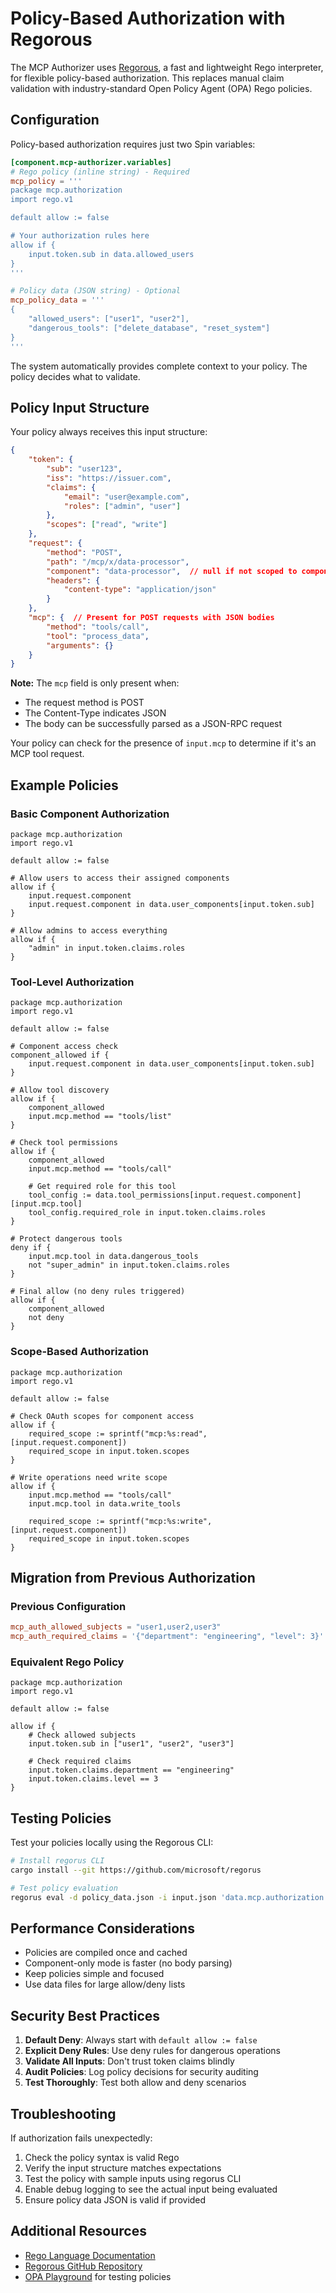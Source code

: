 # Policy-Based Authorization with Regorous

The MCP Authorizer uses [Regorous](https://github.com/microsoft/regorus), a fast and lightweight Rego interpreter, for flexible policy-based authorization. This replaces manual claim validation with industry-standard Open Policy Agent (OPA) Rego policies.

## Configuration

Policy-based authorization requires just two Spin variables:

```toml
[component.mcp-authorizer.variables]
# Rego policy (inline string) - Required
mcp_policy = '''
package mcp.authorization
import rego.v1

default allow := false

# Your authorization rules here
allow if {
    input.token.sub in data.allowed_users
}
'''

# Policy data (JSON string) - Optional
mcp_policy_data = '''
{
    "allowed_users": ["user1", "user2"],
    "dangerous_tools": ["delete_database", "reset_system"]
}
'''
```

The system automatically provides complete context to your policy. The policy decides what to validate.

## Policy Input Structure

Your policy always receives this input structure:

```json
{
    "token": {
        "sub": "user123",
        "iss": "https://issuer.com",
        "claims": {
            "email": "user@example.com",
            "roles": ["admin", "user"]
        },
        "scopes": ["read", "write"]
    },
    "request": {
        "method": "POST",
        "path": "/mcp/x/data-processor",
        "component": "data-processor",  // null if not scoped to component
        "headers": {
            "content-type": "application/json"
        }
    },
    "mcp": {  // Present for POST requests with JSON bodies
        "method": "tools/call",
        "tool": "process_data",
        "arguments": {}
    }
}
```

**Note:** The `mcp` field is only present when:
- The request method is POST
- The Content-Type indicates JSON
- The body can be successfully parsed as a JSON-RPC request

Your policy can check for the presence of `input.mcp` to determine if it's an MCP tool request.

## Example Policies

### Basic Component Authorization

```rego
package mcp.authorization
import rego.v1

default allow := false

# Allow users to access their assigned components
allow if {
    input.request.component
    input.request.component in data.user_components[input.token.sub]
}

# Allow admins to access everything
allow if {
    "admin" in input.token.claims.roles
}
```

### Tool-Level Authorization

```rego
package mcp.authorization
import rego.v1

default allow := false

# Component access check
component_allowed if {
    input.request.component in data.user_components[input.token.sub]
}

# Allow tool discovery
allow if {
    component_allowed
    input.mcp.method == "tools/list"
}

# Check tool permissions
allow if {
    component_allowed
    input.mcp.method == "tools/call"
    
    # Get required role for this tool
    tool_config := data.tool_permissions[input.request.component][input.mcp.tool]
    tool_config.required_role in input.token.claims.roles
}

# Protect dangerous tools
deny if {
    input.mcp.tool in data.dangerous_tools
    not "super_admin" in input.token.claims.roles
}

# Final allow (no deny rules triggered)
allow if {
    component_allowed
    not deny
}
```

### Scope-Based Authorization

```rego
package mcp.authorization
import rego.v1

default allow := false

# Check OAuth scopes for component access
allow if {
    required_scope := sprintf("mcp:%s:read", [input.request.component])
    required_scope in input.token.scopes
}

# Write operations need write scope
allow if {
    input.mcp.method == "tools/call"
    input.mcp.tool in data.write_tools
    
    required_scope := sprintf("mcp:%s:write", [input.request.component])
    required_scope in input.token.scopes
}
```

## Migration from Previous Authorization

### Previous Configuration
```toml
mcp_auth_allowed_subjects = "user1,user2,user3"
mcp_auth_required_claims = '{"department": "engineering", "level": 3}'
```

### Equivalent Rego Policy
```rego
package mcp.authorization
import rego.v1

default allow := false

allow if {
    # Check allowed subjects
    input.token.sub in ["user1", "user2", "user3"]
    
    # Check required claims
    input.token.claims.department == "engineering"
    input.token.claims.level == 3
}
```

## Testing Policies

Test your policies locally using the Regorous CLI:

```bash
# Install regorus CLI
cargo install --git https://github.com/microsoft/regorus

# Test policy evaluation
regorus eval -d policy_data.json -i input.json 'data.mcp.authorization.allow' policy.rego
```

## Performance Considerations

- Policies are compiled once and cached
- Component-only mode is faster (no body parsing)
- Keep policies simple and focused
- Use data files for large allow/deny lists

## Security Best Practices

1. **Default Deny**: Always start with `default allow := false`
2. **Explicit Deny Rules**: Use deny rules for dangerous operations
3. **Validate All Inputs**: Don't trust token claims blindly
4. **Audit Policies**: Log policy decisions for security auditing
5. **Test Thoroughly**: Test both allow and deny scenarios

## Troubleshooting

If authorization fails unexpectedly:

1. Check the policy syntax is valid Rego
2. Verify the input structure matches expectations
3. Test the policy with sample inputs using regorus CLI
4. Enable debug logging to see the actual input being evaluated
5. Ensure policy data JSON is valid if provided

## Additional Resources

- [Rego Language Documentation](https://www.openpolicyagent.org/docs/latest/policy-language/)
- [Regorous GitHub Repository](https://github.com/microsoft/regorus)
- [OPA Playground](https://play.openpolicyagent.org/) for testing policies